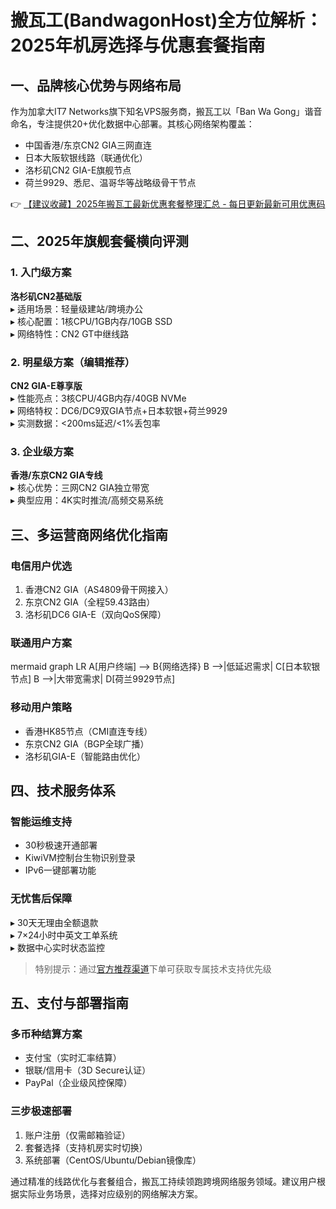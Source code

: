 # 搬瓦工(BandwagonHost)全方位解析：2025年机房选择与优惠套餐指南

## 一、品牌核心优势与网络布局
作为加拿大IT7 Networks旗下知名VPS服务商，搬瓦工以「Ban Wa Gong」谐音命名，专注提供20+优化数据中心部署。其核心网络架构覆盖：
- 中国香港/东京CN2 GIA三网直连
- 日本大阪软银线路（联通优化）
- 洛杉矶CN2 GIA-E旗舰节点
- 荷兰9929、悉尼、温哥华等战略级骨干节点

👉 [【建议收藏】2025年搬瓦工最新优惠套餐整理汇总 - 每日更新最新可用优惠码](https://bit.ly/banwagon)

## 二、2025年旗舰套餐横向评测
### 1. 入门级方案
**洛杉矶CN2基础版**  
▸ 适用场景：轻量级建站/跨境办公  
▸ 核心配置：1核CPU/1GB内存/10GB SSD  
▸ 网络特性：CN2 GT中继线路  

### 2. 明星级方案（编辑推荐）
**CN2 GIA-E尊享版**  
▸ 性能亮点：3核CPU/4GB内存/40GB NVMe  
▸ 网络特权：DC6/DC9双GIA节点+日本软银+荷兰9929  
▸ 实测数据：<200ms延迟/<1%丢包率  

### 3. 企业级方案
**香港/东京CN2 GIA专线**  
▸ 核心优势：三网CN2 GIA独立带宽  
▸ 典型应用：4K实时推流/高频交易系统  

## 三、多运营商网络优化指南
### 电信用户优选
1. 香港CN2 GIA（AS4809骨干网接入）
2. 东京CN2 GIA（全程59.43路由）
3. 洛杉矶DC6 GIA-E（双向QoS保障）

### 联通用户方案
mermaid
graph LR
A[用户终端] --> B{网络选择}
B -->|低延迟需求| C[日本软银节点]
B -->|大带宽需求| D[荷兰9929节点]

### 移动用户策略
- 香港HK85节点（CMI直连专线）
- 东京CN2 GIA（BGP全球广播）
- 洛杉矶GIA-E（智能路由优化）

## 四、技术服务体系
### 智能运维支持
- 30秒极速开通部署
- KiwiVM控制台生物识别登录
- IPv6一键部署功能

### 无忧售后保障
▸ 30天无理由全额退款  
▸ 7×24小时中英文工单系统  
▸ 数据中心实时状态监控  

> 特别提示：通过[官方推荐渠道](https://bit.ly/banwagon)下单可获取专属技术支持优先级

## 五、支付与部署指南
### 多币种结算方案
- 支付宝（实时汇率结算）
- 银联/信用卡（3D Secure认证）
- PayPal（企业级风控保障）

### 三步极速部署
1. 账户注册（仅需邮箱验证）
2. 套餐选择（支持机房实时切换）
3. 系统部署（CentOS/Ubuntu/Debian镜像库）

通过精准的线路优化与套餐组合，搬瓦工持续领跑跨境网络服务领域。建议用户根据实际业务场景，选择对应级别的网络解决方案。